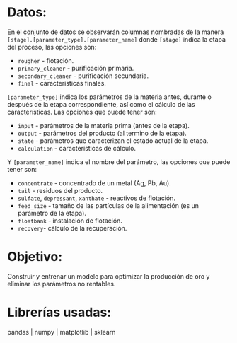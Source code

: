 # Datos:

En el conjunto de datos se observarán columnas nombradas de la manera `[stage].[parameter_type].[parameter_name]` donde `[stage]` indica la etapa del proceso, las opciones son:

* `rougher` - flotación.
* `primary_cleaner` - purificación primaria.
* `secondary_cleaner` - purificación secundaria.
* `final` - características finales.

`[parameter_type]` indica los parámetros de la materia antes, durante o después de la etapa correspondiente, así como el cálculo de las características. Las opciones que puede tener son:

* `input` - parámetros de la materia prima (antes de la etapa).
* `output` - parámetros del producto (al termino de la etapa).
* `state` - parámetros que caracterizan el estado actual de la etapa.
* `calculation` - características de cálculo.

Y `[parameter_name]` indica el nombre del parámetro, las opciones que puede tener son:

* `concentrate` - concentrado de un metal (Ag, Pb, Au).
* `tail` - residuos del producto.
* `sulfate`, `depressant`, `xanthate` - reactivos de flotación.
* `feed_size` - tamaño de las partículas de la alimentación (es un parámetro de la etapa).
* `floatbank` - instalación de flotación.
* `recovery`- cálculo de la recuperación.

# Objetivo:

Construir y entrenar un modelo para optimizar la producción de oro y eliminar los parámetros no rentables.

# Librerías usadas:

pandas | numpy | matplotlib | sklearn